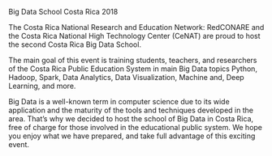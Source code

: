 Big Data School Costa Rica 2018

The Costa Rica National Research and Education Network: RedCONARE and the Costa Rica National High Technology Center (CeNAT) are proud to host the second Costa Rica Big Data School.

The main goal of this event is training students, teachers, and researchers of the Costa Rica Public Education System in main Big Data topics Python, Hadoop, Spark, Data Analytics, Data Visualization, Machine and, Deep Learning, and more.

Big Data is a well-known term in computer science due to its wide application and the maturity of the tools and techniques developed in the area. That’s why we decided to host the school of Big Data in Costa Rica, free of charge for those involved in the educational public system. We hope you enjoy what we have prepared, and take full advantage of this exciting event.
